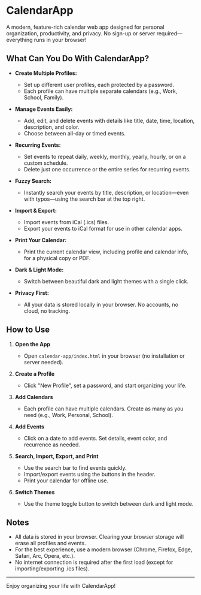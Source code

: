 # CalendarApp

A modern, feature-rich calendar web app designed for personal organization, productivity, and privacy. No sign-up or server required—everything runs in your browser!

## What Can You Do With CalendarApp?

- **Create Multiple Profiles:**
  - Set up different user profiles, each protected by a password.
  - Each profile can have multiple separate calendars (e.g., Work, School, Family).

- **Manage Events Easily:**
  - Add, edit, and delete events with details like title, date, time, location, description, and color.
  - Choose between all-day or timed events.

- **Recurring Events:**
  - Set events to repeat daily, weekly, monthly, yearly, hourly, or on a custom schedule.
  - Delete just one occurrence or the entire series for recurring events.

- **Fuzzy Search:**
  - Instantly search your events by title, description, or location—even with typos—using the search bar at the top right.

- **Import & Export:**
  - Import events from iCal (.ics) files.
  - Export your events to iCal format for use in other calendar apps.

- **Print Your Calendar:**
  - Print the current calendar view, including profile and calendar info, for a physical copy or PDF.

- **Dark & Light Mode:**
  - Switch between beautiful dark and light themes with a single click.

- **Privacy First:**
  - All your data is stored locally in your browser. No accounts, no cloud, no tracking.

## How to Use

1. **Open the App**
   - Open `calendar-app/index.html` in your browser (no installation or server needed).

2. **Create a Profile**
   - Click "New Profile", set a password, and start organizing your life.

3. **Add Calendars**
   - Each profile can have multiple calendars. Create as many as you need (e.g., Work, Personal, School).

4. **Add Events**
   - Click on a date to add events. Set details, event color, and recurrence as needed.

5. **Search, Import, Export, and Print**
   - Use the search bar to find events quickly.
   - Import/export events using the buttons in the header.
   - Print your calendar for offline use.

6. **Switch Themes**
   - Use the theme toggle button to switch between dark and light mode.

## Notes
- All data is stored in your browser. Clearing your browser storage will erase all profiles and events.
- For the best experience, use a modern browser (Chrome, Firefox, Edge, Safari, Arc, Opera, etc.).
- No internet connection is required after the first load (except for importing/exporting .ics files).

---

Enjoy organizing your life with CalendarApp!
